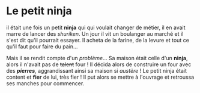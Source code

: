 # Le petit ninja
<p> il était une fois un petit <b>ninja</b> qui qui voulait changer de métier, 
il en avait marre de lancer des <i>shuriken</i>. Un jour il vit un boulanger au marché et il s'est dit qu'il pourrait essayer.
Il acheta de la farine, de la levure et tout ce qu'il faut pour faire du pain...</p>

Mais il se rendit compte d'un *problème*... Sa maison était celle d'un **ninja**, alors il n'avait pas de ~~talent~~ four ! Il décida alors de construire un four avec des ***pierres***, aggrandissant ainsi sa maison si _austère_ ! 
Le petit ninja était content et **fier** de lui, très fier ! Il put alors se mettre à l'ouvrage et retroussa ses manches pour commencer. 
